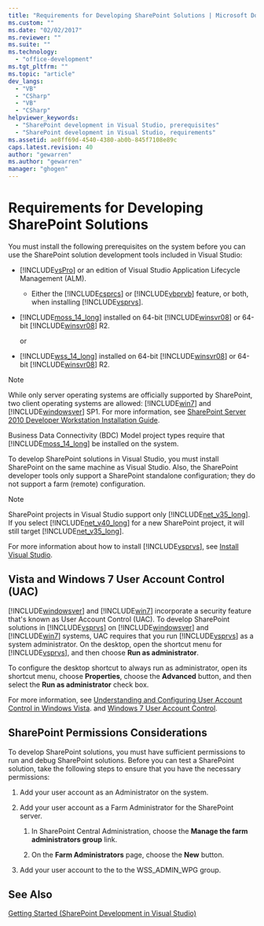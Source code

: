 ```yaml
---
title: "Requirements for Developing SharePoint Solutions | Microsoft Docs"
ms.custom: ""
ms.date: "02/02/2017"
ms.reviewer: ""
ms.suite: ""
ms.technology: 
  - "office-development"
ms.tgt_pltfrm: ""
ms.topic: "article"
dev_langs: 
  - "VB"
  - "CSharp"
  - "VB"
  - "CSharp"
helpviewer_keywords: 
  - "SharePoint development in Visual Studio, prerequisites"
  - "SharePoint development in Visual Studio, requirements"
ms.assetid: ae8ff69d-4540-4380-ab0b-845f7108e89c
caps.latest.revision: 40
author: "gewarren"
ms.author: "gewarren"
manager: "ghogen"
---
```

# Requirements for Developing SharePoint Solutions
  You must install the following prerequisites on the system before you can use the SharePoint solution development tools included in Visual Studio:  
  
-   [!INCLUDE[vsPro](../sharepoint/includes/vspro-md.md)] or an edition of Visual Studio Application Lifecycle Management (ALM).  
  
    -   Either the [!INCLUDE[csprcs](../sharepoint/includes/csprcs-md.md)] or [!INCLUDE[vbprvb](../sharepoint/includes/vbprvb-md.md)] feature, or both, when installing [!INCLUDE[vsprvs](../sharepoint/includes/vsprvs-md.md)].  
  
-   [!INCLUDE[moss_14_long](../sharepoint/includes/moss-14-long-md.md)] installed on 64-bit [!INCLUDE[winsvr08](../sharepoint/includes/winsvr08-md.md)] or 64-bit [!INCLUDE[winsvr08](../sharepoint/includes/winsvr08-md.md)] R2.  
  
     or  
  
-   [!INCLUDE[wss_14_long](../sharepoint/includes/wss-14-long-md.md)] installed on 64-bit [!INCLUDE[winsvr08](../sharepoint/includes/winsvr08-md.md)] or 64-bit [!INCLUDE[winsvr08](../sharepoint/includes/winsvr08-md.md)] R2.  
  
> [!NOTE]  
>  While only server operating systems are officially supported by SharePoint, two client operating systems are allowed: [!INCLUDE[win7](../sharepoint/includes/win7-md.md)] and [!INCLUDE[windowsver](../sharepoint/includes/windowsver-md.md)] SP1. For more information, see [SharePoint Server 2010 Developer Workstation Installation Guide](http://go.microsoft.com/fwlink/?LinkID=164557).  
  
 Business Data Connectivity (BDC) Model project types require that [!INCLUDE[moss_14_long](../sharepoint/includes/moss-14-long-md.md)] be installed on the system.  
  
 To develop SharePoint solutions in Visual Studio, you must install SharePoint on the same machine as Visual Studio. Also, the SharePoint developer tools only support a SharePoint standalone configuration; they do not support a farm (remote) configuration.  
  
> [!NOTE]  
>  SharePoint projects in Visual Studio support only [!INCLUDE[net_v35_long](../sharepoint/includes/net-v35-long-md.md)]. If you select [!INCLUDE[net_v40_long](../sharepoint/includes/net-v40-long-md.md)] for a new SharePoint project, it will still target [!INCLUDE[net_v35_long](../sharepoint/includes/net-v35-long-md.md)].  
  
 For more information about how to install [!INCLUDE[vsprvs](../sharepoint/includes/vsprvs-md.md)], see [Install Visual Studio](../install/install-visual-studio.md).  
  
## Vista and Windows 7 User Account Control (UAC)  
 [!INCLUDE[windowsver](../sharepoint/includes/windowsver-md.md)] and [!INCLUDE[win7](../sharepoint/includes/win7-md.md)] incorporate a security feature that's known as User Account Control (UAC). To develop SharePoint solutions in [!INCLUDE[vsprvs](../sharepoint/includes/vsprvs-md.md)] on [!INCLUDE[windowsver](../sharepoint/includes/windowsver-md.md)] and [!INCLUDE[win7](../sharepoint/includes/win7-md.md)] systems, UAC requires that you run [!INCLUDE[vsprvs](../sharepoint/includes/vsprvs-md.md)] as a system administrator. On the desktop, open the shortcut menu for [!INCLUDE[vsprvs](../sharepoint/includes/vsprvs-md.md)], and then choose **Run as administrator**.  
  
 To configure the desktop shortcut to always run as administrator, open its shortcut menu, choose **Properties**, choose the **Advanced** button, and then select the **Run as administrator** check box.  
  
 For more information, see [Understanding and Configuring User Account Control in Windows Vista](http://go.microsoft.com/fwlink/?LinkID=156476). and [Windows 7 User Account Control](http://go.microsoft.com/fwlink/?LinkId=177523).  
  
## SharePoint Permissions Considerations  
 To develop SharePoint solutions, you must have sufficient permissions to run and debug SharePoint solutions. Before you can test a SharePoint solution, take the following steps to ensure that you have the necessary permissions:  
  
1.  Add your user account as an Administrator on the system.  
  
2.  Add your user account as a Farm Administrator for the SharePoint server.  
  
    1.  In SharePoint Central Administration, choose the **Manage the farm administrators group** link.  
  
    2.  On the **Farm Administrators** page, choose the **New** button.  
  
3.  Add your user account to the to the WSS_ADMIN_WPG group.  
  
## See Also  
 [Getting Started &#40;SharePoint Development in Visual Studio&#41;](../sharepoint/getting-started-sharepoint-development-in-visual-studio.md)  
  
  
